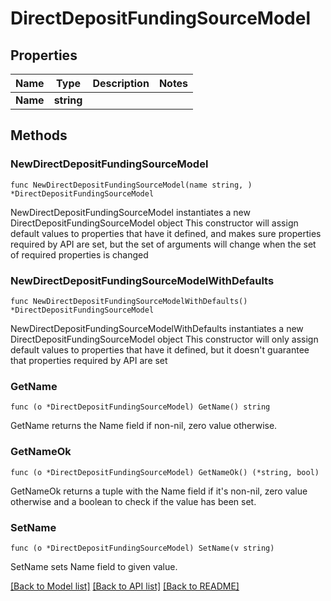 # DirectDepositFundingSourceModel

## Properties

Name | Type | Description | Notes
------------ | ------------- | ------------- | -------------
**Name** | **string** |  | 

## Methods

### NewDirectDepositFundingSourceModel

`func NewDirectDepositFundingSourceModel(name string, ) *DirectDepositFundingSourceModel`

NewDirectDepositFundingSourceModel instantiates a new DirectDepositFundingSourceModel object
This constructor will assign default values to properties that have it defined,
and makes sure properties required by API are set, but the set of arguments
will change when the set of required properties is changed

### NewDirectDepositFundingSourceModelWithDefaults

`func NewDirectDepositFundingSourceModelWithDefaults() *DirectDepositFundingSourceModel`

NewDirectDepositFundingSourceModelWithDefaults instantiates a new DirectDepositFundingSourceModel object
This constructor will only assign default values to properties that have it defined,
but it doesn't guarantee that properties required by API are set

### GetName

`func (o *DirectDepositFundingSourceModel) GetName() string`

GetName returns the Name field if non-nil, zero value otherwise.

### GetNameOk

`func (o *DirectDepositFundingSourceModel) GetNameOk() (*string, bool)`

GetNameOk returns a tuple with the Name field if it's non-nil, zero value otherwise
and a boolean to check if the value has been set.

### SetName

`func (o *DirectDepositFundingSourceModel) SetName(v string)`

SetName sets Name field to given value.



[[Back to Model list]](../README.md#documentation-for-models) [[Back to API list]](../README.md#documentation-for-api-endpoints) [[Back to README]](../README.md)


